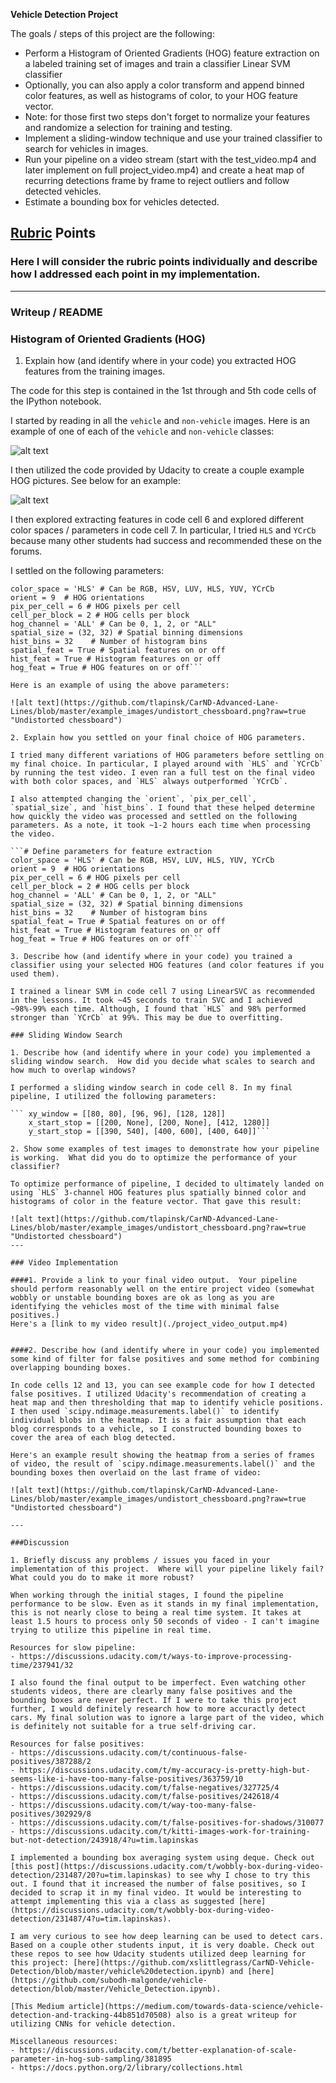 **Vehicle Detection Project**

The goals / steps of this project are the following:

* Perform a Histogram of Oriented Gradients (HOG) feature extraction on a labeled training set of images and train a classifier Linear SVM classifier
* Optionally, you can also apply a color transform and append binned color features, as well as histograms of color, to your HOG feature vector. 
* Note: for those first two steps don't forget to normalize your features and randomize a selection for training and testing.
* Implement a sliding-window technique and use your trained classifier to search for vehicles in images.
* Run your pipeline on a video stream (start with the test_video.mp4 and later implement on full project_video.mp4) and create a heat map of recurring detections frame by frame to reject outliers and follow detected vehicles.
* Estimate a bounding box for vehicles detected.

## [Rubric](https://review.udacity.com/#!/rubrics/513/view) Points
### Here I will consider the rubric points individually and describe how I addressed each point in my implementation.  

---
### Writeup / README

### Histogram of Oriented Gradients (HOG)

1. Explain how (and identify where in your code) you extracted HOG features from the training images.

The code for this step is contained in the 1st through and 5th code cells of the IPython notebook.

I started by reading in all the `vehicle` and `non-vehicle` images.  Here is an example of one of each of the `vehicle` and `non-vehicle` classes:

![alt text](https://github.com/tlapinsk/CarND-Advanced-Lane-Lines/blob/master/example_images/undistort_chessboard.png?raw=true "Undistorted chessboard")

I then utilized the code provided by Udacity to create a couple example HOG pictures. See below for an example:

![alt text](https://github.com/tlapinsk/CarND-Advanced-Lane-Lines/blob/master/example_images/undistort_chessboard.png?raw=true "Undistorted chessboard")

I then explored extracting features in code cell 6 and explored different color spaces / parameters in code cell 7. In particular, I tried `HLS` and `YCrCb` because many other students had success and recommended these on the forums. 

I settled on the following parameters:

```# Define parameters for feature extraction
color_space = 'HLS' # Can be RGB, HSV, LUV, HLS, YUV, YCrCb
orient = 9  # HOG orientations
pix_per_cell = 6 # HOG pixels per cell
cell_per_block = 2 # HOG cells per block
hog_channel = 'ALL' # Can be 0, 1, 2, or "ALL"
spatial_size = (32, 32) # Spatial binning dimensions
hist_bins = 32    # Number of histogram bins
spatial_feat = True # Spatial features on or off
hist_feat = True # Histogram features on or off
hog_feat = True # HOG features on or off```

Here is an example of using the above parameters:

![alt text](https://github.com/tlapinsk/CarND-Advanced-Lane-Lines/blob/master/example_images/undistort_chessboard.png?raw=true "Undistorted chessboard")

2. Explain how you settled on your final choice of HOG parameters.

I tried many different variations of HOG parameters before settling on my final choice. In particular, I played around with `HLS` and `YCrCb` by running the test video. I even ran a full test on the final video with both color spaces, and `HLS` always outperformed `YCrCb`.

I also attempted changing the `orient`, `pix_per_cell`, `spatial_size`, and `hist_bins`. I found that these helped determine how quickly the video was processed and settled on the following parameters. As a note, it took ~1-2 hours each time when processing the video.

```# Define parameters for feature extraction
color_space = 'HLS' # Can be RGB, HSV, LUV, HLS, YUV, YCrCb
orient = 9  # HOG orientations
pix_per_cell = 6 # HOG pixels per cell
cell_per_block = 2 # HOG cells per block
hog_channel = 'ALL' # Can be 0, 1, 2, or "ALL"
spatial_size = (32, 32) # Spatial binning dimensions
hist_bins = 32    # Number of histogram bins
spatial_feat = True # Spatial features on or off
hist_feat = True # Histogram features on or off
hog_feat = True # HOG features on or off```

3. Describe how (and identify where in your code) you trained a classifier using your selected HOG features (and color features if you used them).

I trained a linear SVM in code cell 7 using LinearSVC as recommended in the lessons. It took ~45 seconds to train SVC and I achieved ~98%-99% each time. Although, I found that `HLS` and 98% performed stronger than `YCrCb` at 99%. This may be due to overfitting.

### Sliding Window Search

1. Describe how (and identify where in your code) you implemented a sliding window search.  How did you decide what scales to search and how much to overlap windows?

I performed a sliding window search in code cell 8. In my final pipeline, I utilized the following parameters:

``` xy_window = [[80, 80], [96, 96], [128, 128]]
    x_start_stop = [[200, None], [200, None], [412, 1280]]
    y_start_stop = [[390, 540], [400, 600], [400, 640]]```

2. Show some examples of test images to demonstrate how your pipeline is working.  What did you do to optimize the performance of your classifier?

To optimize performance of pipeline, I decided to ultimately landed on using `HLS` 3-channel HOG features plus spatially binned color and histograms of color in the feature vector. That gave this result:

![alt text](https://github.com/tlapinsk/CarND-Advanced-Lane-Lines/blob/master/example_images/undistort_chessboard.png?raw=true "Undistorted chessboard")
---

### Video Implementation

####1. Provide a link to your final video output.  Your pipeline should perform reasonably well on the entire project video (somewhat wobbly or unstable bounding boxes are ok as long as you are identifying the vehicles most of the time with minimal false positives.)
Here's a [link to my video result](./project_video_output.mp4)


####2. Describe how (and identify where in your code) you implemented some kind of filter for false positives and some method for combining overlapping bounding boxes.

In code cells 12 and 13, you can see example code for how I detected false positives. I utilized Udacity's recommendation of creating a heat map and then thresholding that map to identify vehicle positions. I then used `scipy.ndimage.measurements.label()` to identify individual blobs in the heatmap. It is a fair assumption that each blog corresponds to a vehicle, so I constructed bounding boxes to cover the area of each blog detected.

Here's an example result showing the heatmap from a series of frames of video, the result of `scipy.ndimage.measurements.label()` and the bounding boxes then overlaid on the last frame of video:

![alt text](https://github.com/tlapinsk/CarND-Advanced-Lane-Lines/blob/master/example_images/undistort_chessboard.png?raw=true "Undistorted chessboard")

---

###Discussion

1. Briefly discuss any problems / issues you faced in your implementation of this project.  Where will your pipeline likely fail?  What could you do to make it more robust?

When working through the initial stages, I found the pipeline performance to be slow. Even as it stands in my final implementation, this is not nearly close to being a real time system. It takes at least 1.5 hours to process only 50 seconds of video - I can't imagine trying to utilize this pipeline in real time. 

Resources for slow pipeline:
- https://discussions.udacity.com/t/ways-to-improve-processing-time/237941/32

I also found the final output to be imperfect. Even watching other students videos, there are clearly many false positives and the bounding boxes are never perfect. If I were to take this project further, I would definitely research how to more accuractly detect cars. My final solution was to ignore a large part of the video, which is definitely not suitable for a true self-driving car.

Resources for false positives:
- https://discussions.udacity.com/t/continuous-false-positives/387288/2
- https://discussions.udacity.com/t/my-accuracy-is-pretty-high-but-seems-like-i-have-too-many-false-positives/363759/10
- https://discussions.udacity.com/t/false-negatives/327725/4
- https://discussions.udacity.com/t/false-positives/242618/4
- https://discussions.udacity.com/t/way-too-many-false-positives/302929/8
- https://discussions.udacity.com/t/false-positives-for-shadows/310077
- https://discussions.udacity.com/t/kitti-images-work-for-training-but-not-detection/243918/4?u=tim.lapinskas

I implemented a bounding box averaging system using deque. Check out [this post](https://discussions.udacity.com/t/wobbly-box-during-video-detection/231487/20?u=tim.lapinskas) to see why I chose to try this out. I found that it increased the number of false positives, so I decided to scrap it in my final video. It would be interesting to attempt implementing this via a class as suggested [here](https://discussions.udacity.com/t/wobbly-box-during-video-detection/231487/4?u=tim.lapinskas).

I am very curious to see how deep learning can be used to detect cars. Based on a couple other students input, it is very doable. Check out these repos to see how Udacity students utilized deep learning for this project: [here](https://github.com/xslittlegrass/CarND-Vehicle-Detection/blob/master/vehicle%20detection.ipynb) and [here](https://github.com/subodh-malgonde/vehicle-detection/blob/master/Vehicle_Detection.ipynb).

[This Medium article](https://medium.com/towards-data-science/vehicle-detection-and-tracking-44b851d70508) also is a great writeup for utilizing CNNs for vehicle detection.

Miscellaneous resources:
- https://discussions.udacity.com/t/better-explanation-of-scale-parameter-in-hog-sub-sampling/381895
- https://docs.python.org/2/library/collections.html